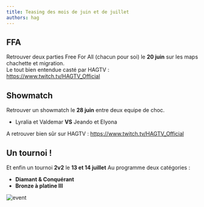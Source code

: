 ```yaml
---
title: Teasing des mois de juin et de juillet
authors: hag
---
```


## FFA
Retrouver deux parties Free For All (chacun pour soi) le **20 juin** sur les maps chachette et migration. <br/>
Le tout bien entendue casté par HAGTV : https://www.twitch.tv/HAGTV_Official

## Showmatch
Retrouver un showmatch le **28 juin** entre deux equipe de choc.<br/>
 * Lyralia et Valdemar **VS** Jeando et Elyona

A retrouver bien sûr sur HAGTV : https://www.twitch.tv/HAGTV_Official

## Un tournoi !
Et enfin un tournoi **2v2** le **13 et 14 juillet**
Au programme deux catégories :
  * **Diamant & Conquérant**
  * **Bronze à platine III**

![event](/img/organisations/hag/Teasing_3_events.png)
